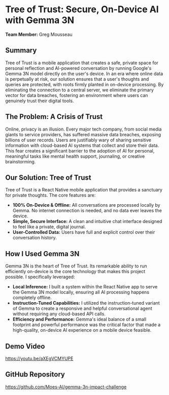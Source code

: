 # Tree of Trust: Secure, On-Device AI with Gemma 3N

**Team Member:** Greg Mousseau

## Summary

Tree of Trust is a mobile application that creates a safe, private space for personal reflection and AI-powered conversation by running Google's Gemma 3N model directly on the user's device. In an era where online data is perpetually at risk, our solution ensures that a user's thoughts and queries are protected, with roots firmly planted in on-device processing. By eliminating the connection to a central server, we eliminate the primary vector for data breaches, fostering an environment where users can genuinely trust their digital tools.

## The Problem: A Crisis of Trust

Online, privacy is an illusion. Every major tech company, from social media giants to service providers, has suffered massive data breaches, exposing billions of user records. Users are justifiably wary of sharing sensitive information with cloud-based AI systems that collect and store their data. This fear creates a significant barrier to the adoption of AI for personal, meaningful tasks like mental health support, journaling, or creative brainstorming.

## Our Solution: Tree of Trust

Tree of Trust is a React Native mobile application that provides a sanctuary for private thoughts. The core features are:

* **100% On-Device & Offline:** All conversations are processed locally by Gemma. No internet connection is needed, and no data ever leaves the device.
* **Simple, Secure Interface:** A clean and intuitive chat interface designed to feel like a private, digital journal.
* **User-Controlled Data:** Users have full and explicit control over their conversation history.


## How I Used Gemma 3N

Gemma 3N is the heart of Tree of Trust. Its remarkable ability to run efficiently on-device is the core technology that makes this project possible. I specifically leveraged:

* **Local Inference:** I built a system within the React Native app to serve the Gemma 3N model locally, ensuring all AI processing happens completely offline.
* **Instruction-Tuned Capabilities:** I utilized the instruction-tuned variant of Gemma to create a responsive and helpful conversational agent without requiring any cloud-based API calls.
* **Efficiency and Performance:** Gemma's ideal balance of a small footprint and powerful performance was the critical factor that made a high-quality, on-device AI experience on a mobile device feasible.

## Demo Video

https://youtu.be/aXEgVCMYUPE

## GitHub Repository

https://github.com/Moes-AI/gemma-3n-impact-challenge